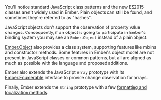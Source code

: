 You'll notice standard JavaScript class patterns and the new ES2015 classes aren't widely used in Ember. Plain objects can still be found, and sometimes they're referred to as "hashes".

JavaScript objects don't support the observation of property value changes. Consequently, if an object is going to participate in Ember's binding system you may see an `Ember.Object` instead of a plain object.

[Ember.Object](http://emberjs.com/api/classes/Ember.Object.html) also provides a class system, supporting features like mixins and constructor methods. Some features in Ember's object model are not present in JavaScript classes or common patterns, but all are aligned as much as possible with the language and proposed additions.

Ember also extends the JavaScript `Array` prototype with its [Ember.Enumerable](http://emberjs.com/api/classes/Ember.Enumerable.html) interface to provide change observation for arrays.

Finally, Ember extends the `String` prototype with a few [formatting and localization methods](http://emberjs.com/api/classes/Ember.String.html).